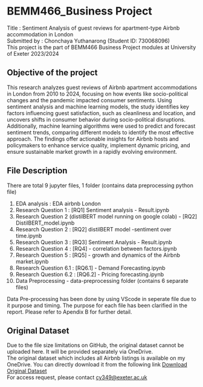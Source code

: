 # BEMM466_Business Project 

Title : Sentiment Analysis of guest reviews for apartment-type Airbnb accommodation in London <br />
Submitted by : Chonchaya Yuthanarong (Student ID: 730068096) <br />
This project is the part of BEMM466 Business Project modules at University of Exeter 2023/2024
## Objective of the project 

This research analyzes guest reviews of Airbnb apartment accommodations in London from 2010 to 2024, focusing on how events like socio-political changes and the pandemic impacted consumer sentiments. Using sentiment analysis and machine learning models, the study identifies key factors influencing guest satisfaction, such as cleanliness and location, and uncovers shifts in consumer behavior during socio-political disruptions. Additionally, machine learning algorithms were used to predict and forecast sentiment trends, comparing different models to identify the most effective approach. The findings offer actionable insights for Airbnb hosts and policymakers to enhance service quality, implement dynamic pricing, and ensure sustainable market growth in a rapidly evolving environment.

## File Description 
There are total 9 jupyter files, 1 folder (contains data preprocessing python file)   
1. EDA analysis : EDA airbnb London
2. Research Question 1 : [RQ1] Sentiment analysis - Result.ipynb
3. Research Question 2 (distilBERT model running on google colab) - [RQ2] DistilBERT_model.ipynb
4. Research Question 2 :  [RQ2] distilBERT model -sentiment over time.ipynb
5. Research Question 3 : [RQ3] Sentiment Analysis - Result.ipynb
6. Research Question 4 : [RQ4] - correlation between factors.ipynb
7. Research Question 5 : [RQ5] - growth and dynamics of the Airbnb market.ipynb
8. Research Question 6.1 : [RQ6.1] - Demand Forecasting.ipynb
9. Research Question 6.2 : [RQ6.2] -  Pricing forecasting.ipynb
10. Data Preprocessing - data-preprocessing folder (contains 6 separate files)

   Data Pre-processing has been done by using VScode in seperate file due to it purpose and timing. The purpose for each file has been clarified in the report. Please refer to Apendix B for further detail.

## Original Dataset
Due to the file size limitations on GitHub, the original dataset cannot be uploaded here. It will be provided separately via OneDrive. <br />
The original dataset which includes all Airbnb listings is available on my OneDrive. You can directly download it from the following link 
[Download Original Dataset](https://universityofexeteruk-my.sharepoint.com/:f:/g/personal/cy349_exeter_ac_uk/EoGxu1NNmX9Lt_ZPDoHKqeIBqJQnROs6xaCcRF0EMw_zSQ) <br />
For access request, please contact cy349@exeter.ac.uk


